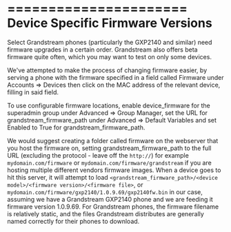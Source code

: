 ======================
Device Specific Firmware Versions
======================
Select Grandstream phones (particularly the GXP2140 and similar) need firmware upgrades in a certain order.
Grandstream also offers beta firmware quite often, which you may want to test on only some devices.

We've attempted to make the process of changing firmware easier, by serving a phone with the firmware specified in a field called
Firmware under Accounts => Devices then click on the MAC address of the relevant device, filling in said field.

To use configurable firmware locations, enable device_firmware for the superadmin group under Advanced => Group Manager, set the
URL for grandstream_firmware_path under Advanced => Default Variables and set Enabled to True for grandstream_firmware_path.

We would suggest creating a folder called firmware on the webserver that you host the firmware on, setting grandstream_firmware_path
to the full URL (excluding the protocol - leave off the `http://`) for example `mydomain.com/firmware` or `mydomain.com/firmware/grandstream`
if you are hosting multiple different vendors firmware images. When a device goes to hit this server, it will attempt to load
`<grandstream_firmware_path>/<device model>/<firmware version>/<firmware file>`, or `mydomain.com/firmware/gxp2140/1.0.9.69/gxp2140fw.bin`
in our case, assuming we have a Grandstream GXP2140 phone and we are feeding it firmware version 1.0.9.69. For Grandstream phones,
the firmware filename is relatively static, and the files Grandstream distributes are generally named correctly for their phones
to download.
